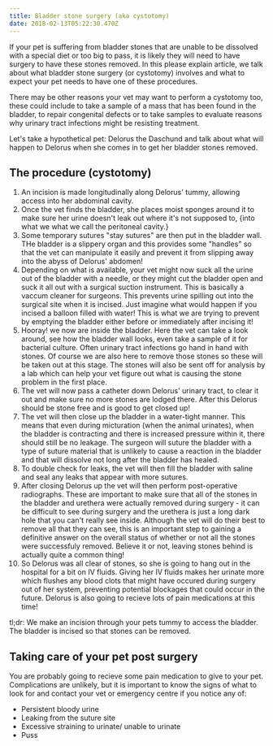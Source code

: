 ```yaml
---
title: Bladder stone surgery (aka cystotomy)
date: 2018-02-13T05:22:30.470Z
---
```

If your pet is suffering from bladder stones that are unable to be dissolved with a special diet or too big to pass, it is likely they will need to have surgery to have these stones removed. In this please explain article, we talk about what bladder stone surgery (or cystotomy) involves and what to expect your pet needs to have one of these procedures. 

There may be other reasons your vet may want to perform a cystotomy too, these could include to take a sample of a mass that has been found in the bladder, to repair congenital defects or to take samples to evaluate reasons why urinary tract infections might be resisting treatment. 

Let's take a hypothetical pet: Delorus the Daschund and talk about what will happen to Delorus when she comes in to get her bladder stones removed.

## The procedure (cystotomy)
1. An incision is made longitudinally along Delorus' tummy, allowing access into her abdominal cavity.   
2. Once the vet finds the bladder, she places moist sponges around it to make sure her urine doesn't leak out where it's not supposed to, {into what we what we call the peritoneal cavity.}
3. Some temporary sutures "stay sutures" are then put in the bladder wall. THe bladder is a slippery organ and this provides some "handles" so that the vet can manipulate it easily and prevent it from slipping away into the abyss of Delorus' abdomen! 
4. Depending on what is available, your vet might now suck all the urine out of the bladder with a needle, or they might cut the bladder open and suck it all out with a surgical suction instrument. This is basically a vaccum cleaner for surgeons. This prevents urine spilling out into the surgical site when it is incised. Just imagine what would happen if you incised a balloon filled with water! This is what we are trying to prevent by emptying the bladder either before or immediately after incising it!
5.  Hooray! we now are inside the bladder. Here the vet can take a look around, see how the bladder wall looks, even take a sample of it for bacterial culture. Often urinary tract infections go hand in hand with stones. Of course we are also here to remove those stones so these will be taken out at this stage. The stones will also be sent off for analysis by a lab which can help your vet figure out what is causing the stone problem in the first place. 
6. The vet will now pass a catheter down Delorus' urinary tract, to clear it out and make sure no more stones are lodged there. After this Delorus should be stone free and is good to get closed up! 
7. The vet will then close up the bladder in a water-tight manner. This means that even during micturation (when the animal urinates), when the bladder is contracting and there is increased pressure within it, there should still be no leakage. The surgeon will suture the bladder with a type of suture material that is unlikely to cause a reaction in the bladder and that will dissolve not long after the bladder has healed. 
8. To double check for leaks, the vet will then fill the bladder with saline and seal any leaks that appear with more sutures.
9. After closing Delorus up the vet will then perform post-operative radiographs. These are important to make sure that all of the stones in the bladder and urethera were actually removed during surgery - it can be difficult to see during surgery and the urethera is just a long dark hole that you can't really see inside. Although the vet will do their best to remove all that they can see, this is an important step to gaining a definitive answer on the overall status of whether or not all the stones were successfuly removed. Believe it or not, leaving stones behind is actually quite a common thing! 
10. So Delorus was all clear of stones, so she is going to hang out in the hospital for a bit on IV fluids. Giving her IV fluids makes her urinate more which flushes any blood clots that might have occured during surgery out of her system, preventing potential blockages that could occur in the future. Delorus is also going to recieve lots of pain medications at this time!

tl;dr: We make an incision through your pets tummy to access the bladder. The bladder is incised so that stones can be removed.

## Taking care of your pet post surgery
You are probably going to recieve some pain medication to give to your pet.
Complications are unlikely, but it is important to know the signs of what to look for and contact your vet or emergency centre if you notice any of:
* Persistent bloody urine
* Leaking from the suture site 
* Excessive straining to urinate/ unable to urinate 
* Puss 




